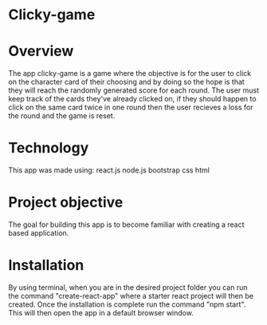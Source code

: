 # Clicky-game

# Overview
The app clicky-game is a game where the objective is for the user to click on the character card of their choosing and by doing so the hope is that they will reach the randomly generated score for each round. The user must keep track of the cards they've already clicked on, if they should happen to click on the same card twice in one round then the user recieves a loss for the round and the game is reset.

# Technology 
This app was made using:
    react.js
    node.js
    bootstrap
    css
    html

# Project objective
The goal for building this app is to become familiar with creating a react based application. 

# Installation
By using terminal, when you are in the desired project folder you can run the command "create-react-app" where a starter react project will then be created. Once the installation is complete run the command "npm start". This will then open the app in a default browser window.











